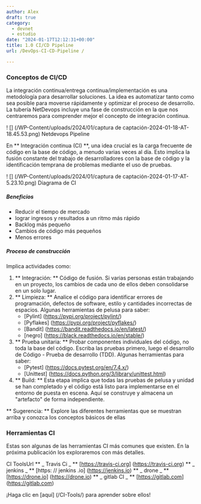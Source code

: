 ```yaml
---
author: Alex
draft: true
category:
  - devnet
  - estudio
date: "2024-01-17T12:12:31+00:00"
title: 1.0 CI/CD Pipeline
url: /DevOps-CI-CD-Pipeline /

---
```

### Conceptos de CI/CD

La integración continua/entrega continua/implementación es una metodología para desarrollar soluciones. La idea es automatizar tanto como sea posible para moverse rápidamente y optimizar el proceso de desarrollo. La tubería NetDevops incluye una fase de construcción en la que nos centraremos para comprender mejor el concepto de integración continua.

! [] (/WP-Content/uploads/2024/01/captura de captación-2024-01-18-AT-18.45.53.png) Netdevops Pipeline

En ** Integración continua (CI) **, una idea crucial es la carga frecuente de código en la base de código, a menudo varias veces al día. Esto implica la fusión constante del trabajo de desarrolladores con la base de código y la identificación temprana de problemas mediante el uso de pruebas.

! [] (/WP-Content/uploads/2024/01/captura de captación-2024-01-17-AT-5.23.10.png) Diagrama de CI

##### Beneficios

- Reducir el tiempo de mercado
- lograr ingresos y resultados a un ritmo más rápido
- Backlog más pequeño
- Cambios de código más pequeños
- Menos errores

##### Proceso de construcción

Implica actividades como:

1. ** Integración: ** Código de fusión. Si varias personas están trabajando en un proyecto, los cambios de cada uno de ellos deben consolidarse en un solo lugar.
1. ** Limpieza: ** Analice el código para identificar errores de programación, defectos de software, estilo y cantidades incorrectas de espacios. Algunas herramientas de pelusa para saber:
   - [Pylint] (https://pypi.org/project/pylint/)
   - [Pyflakes] (https://pypi.org/project/pyflakes/)
   - [Bandit] (https://bandit.readthedocs.io/en/latest/)
   - [negro] (https://black.readthedocs.io/en/stable/)
1. ** Prueba unitaria: ** Probar componentes individuales del código, no toda la base del código. Escriba las pruebas primero, luego el desarrollo de Código - Prueba de desarrollo (TDD). Algunas herramientas para saber:
   - [Pytest] (https://docs.pytest.org/en/7.4.x/)
   - [Unittest] (https://docs.python.org/3/library/unittest.html)
1. ** Build: ** Esta etapa implica que todas las pruebas de pelusa y unidad se han completado y el código está listo para implementarse en el entorno de puesta en escena. Aquí se construye y almacena un "artefacto" de forma independiente.

** Sugerencia: ** Explore las diferentes herramientas que se muestran arriba y conozca los conceptos básicos de ellas

### Herramientas CI

Estas son algunas de las herramientas CI más comunes que existen. En la próxima publicación los exploraremos con más detalles.

CI ToolsUrl ** _ Travis Ci _ ** [https://travis-ci.org] (https://travis-ci.org) ** _ jenkins _ ** [https: // jenkins .io] (https://jenkins.io) ** _ drone _ ** [https://drone.io] (https://drone.io) ** _ gitlab CI _ ** [https://gitlab.com] (https://gitlab.com)

¡Haga clic en [aquí] (/CI-Tools/) para aprender sobre ellos!